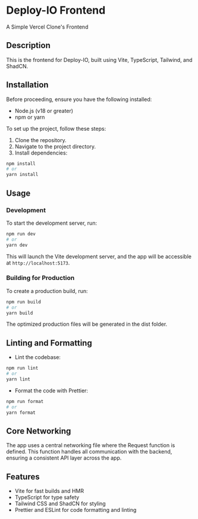 # Deploy-IO Frontend
A Simple Vercel Clone's Frontend

## Description
This is the frontend for Deploy-IO, built using Vite, TypeScript, Tailwind, and ShadCN.

## Installation
Before proceeding, ensure you have the following installed:
- Node.js (v18 or greater)
- npm or yarn

To set up the project, follow these steps:
1. Clone the repository.
2. Navigate to the project directory.
3. Install dependencies:

```bash
npm install
# or
yarn install
```

## Usage
### Development
To start the development server, run:

```bash
npm run dev
# or
yarn dev
```

This will launch the Vite development server, and the app will be accessible at `http://localhost:5173`.

### Building for Production
To create a production build, run:

```bash
npm run build
# or
yarn build
```

The optimized production files will be generated in the dist folder.

## Linting and Formatting
- Lint the codebase:

```bash
npm run lint
# or
yarn lint
```
- Format the code with Prettier:

```bash
npm run format
# or
yarn format
```
## Core Networking
The app uses a central networking file where the Request function is defined. This function handles all communication with the backend, ensuring a consistent API layer across the app.

## Features
- Vite for fast builds and HMR
- TypeScript for type safety
- Tailwind CSS and ShadCN for styling
- Prettier and ESLint for code formatting and linting
